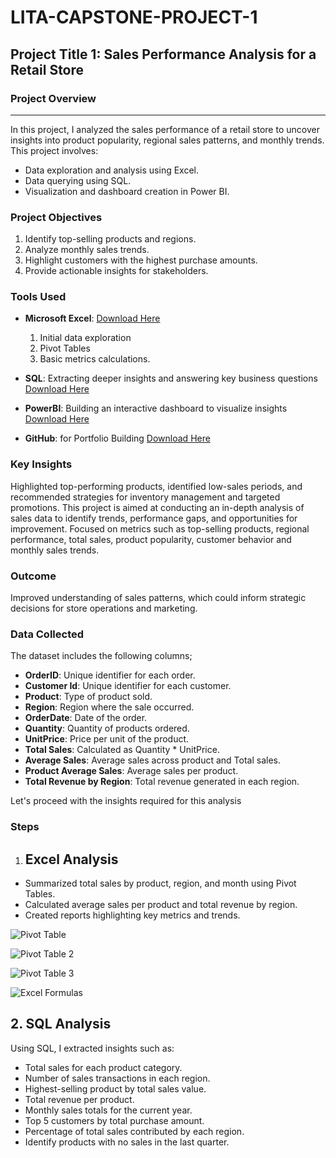 # LITA-CAPSTONE-PROJECT-1

## Project Title 1: Sales Performance Analysis for a Retail Store

### Project Overview
---
In this project, I analyzed the sales performance of a retail store to uncover insights into product popularity, regional sales patterns, and monthly trends. This project involves:

- Data exploration and analysis using Excel.
- Data querying using SQL.
- Visualization and dashboard creation in Power BI.

### Project Objectives
1. Identify top-selling products and regions.
2. Analyze monthly sales trends.
3. Highlight customers with the highest purchase amounts.
4. Provide actionable insights for stakeholders.

### Tools Used
- **Microsoft Excel**: [Download Here](https://www.microsoft.com)
  1. Initial data exploration
  2. Pivot Tables
  3. Basic metrics calculations.
      
- **SQL**: Extracting deeper insights and answering key business questions [Download Here](https://www.microsoft.com/en-us/sql-server/sql-server-downloads)
- **PowerBI**: Building an interactive dashboard to visualize insights [Download Here](https://www.microsoft.com/en-us/power-platform/products/power-bi/downloads)
- **GitHub**: for Portfolio Building [Download Here](https://github.com)

### Key Insights
Highlighted top-performing products, identified low-sales periods, and recommended strategies for inventory management and targeted promotions. This project is aimed at conducting an in-depth analysis of sales data to identify trends, performance gaps, and opportunities for improvement. Focused on metrics such as top-selling products, regional performance, total sales, product popularity, customer behavior and monthly sales trends.

### Outcome
Improved understanding of sales patterns, which could inform strategic decisions for store operations and marketing.

### Data Collected
The dataset includes the following columns;
- **OrderID**: Unique identifier for each order.
- **Customer Id**: Unique identifier for each customer.
- **Product**: Type of product sold.
- **Region**: Region where the sale occurred.
- **OrderDate**: Date of the order.
- **Quantity**: Quantity of products ordered.
- **UnitPrice**: Price per unit of the product.
- **Total Sales**: Calculated as Quantity * UnitPrice.
- **Average Sales**: Average sales across product and Total sales.
- **Product Average Sales**: Average sales per product.
- **Total Revenue by Region**: Total revenue generated in each region.

Let's proceed with the insights required for this analysis

### Steps
1. ## Excel Analysis
- Summarized total sales by product, region, and month using Pivot Tables.
- Calculated average sales per product and total revenue by region.
- Created reports highlighting key metrics and trends.

![Pivot Table](https://github.com/user-attachments/assets/0e239feb-28ef-418e-87ea-fa47fc4725c2)


![Pivot Table 2](https://github.com/user-attachments/assets/b2c421db-356d-44cc-92bd-e2afb0364ab2)



![Pivot Table 3](https://github.com/user-attachments/assets/d3ec1854-2935-4b6b-aa41-5d7ee1ae00e5)


![Excel Formulas](https://github.com/user-attachments/assets/e9ac3bff-6039-457e-b179-0bea7cdefa7a)

## 2. SQL Analysis
Using SQL, I extracted insights such as:
- Total sales for each product category.
- Number of sales transactions in each region.
- Highest-selling product by total sales value.
- Total revenue per product.
- Monthly sales totals for the current year.
- Top 5 customers by total purchase amount.
- Percentage of total sales contributed by each region.
- Identify products with no sales in the last quarter.


